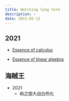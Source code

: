 ```yaml
---
title: Watching long term
description: ~
date: 2021-02-12
---
```


## 2021

* [Essence of calculus](https://www.youtube.com/playlist?list=PLZHQObOWTQDMsr9K-rj53DwVRMYO3t5Yr)

* [Essence of linear algebra](https://www.youtube.com/playlist?list=PLZHQObOWTQDPD3MizzM2xVFitgF8hE_ab)

## 海贼王

* 2021
  - 和之国大战白热化
